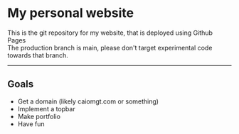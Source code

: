 # My personal website

This is the git repository for my website, that is deployed using Github Pages  
The production branch is main, please don't target experimental code towards that branch.

---

## Goals

- Get a domain (likely caiomgt.com or something)  
- Implement a topbar
- Make portfolio
- Have fun
